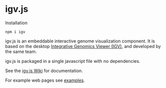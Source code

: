 igv.js
=======

Installation
```shell
npm i igv
```


igv.js is an embeddable interactive genome visualization component.  It is based on the desktop [Integrative Genomics Viewer (IGV)](https://www.igv.org), and developed by the same team.

igv.js is packaged in a single javascript file with no dependencies.

See the [igv.js Wiki](https://github.com/igvteam/igv.js/wiki) for documentation.

For example web pages see [examples](http://igv.org/web/release/VERSION/examples/).